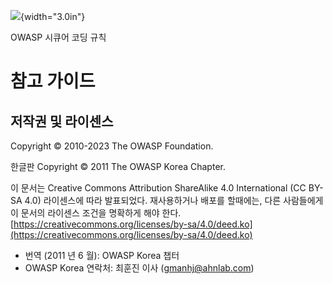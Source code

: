 ![](../../../images/OWASP-logo.jpg){width="3.0in"}

OWASP 시큐어 코딩 규칙

# 참고 가이드

## 저작권 및 라이센스

Copyright © 2010-2023 The OWASP Foundation.

한글판 Copyright © 2011 The OWASP Korea Chapter.

이 문서는 Creative Commons Attribution ShareAlike 4.0 International (CC BY-SA 4.0) 라이센스에 따라
발표되었다. 재사용하거나 배포를 할때에는, 다른 사람들에게 이 문서의
라이센스 조건을 명확하게 해야 한다.
[https://creativecommons.org/licenses/by-sa/4.0/deed.ko](https://creativecommons.org/licenses/by-sa/4.0/deed.ko)

-   번역 (2011 년 6 월): OWASP Korea 챕터
-   OWASP Korea 연락처: 최훈진 이사 (gmanhj@ahnlab.com)
